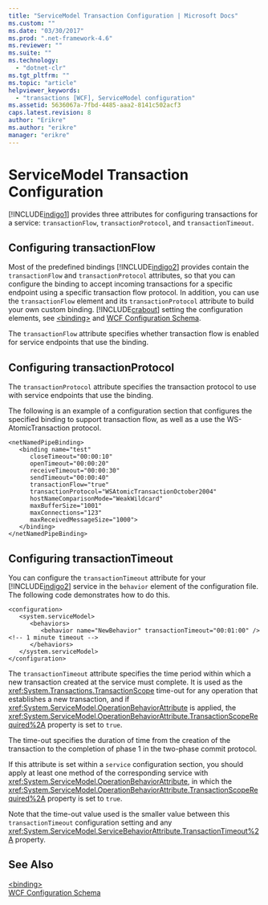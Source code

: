 ```yaml
---
title: "ServiceModel Transaction Configuration | Microsoft Docs"
ms.custom: ""
ms.date: "03/30/2017"
ms.prod: ".net-framework-4.6"
ms.reviewer: ""
ms.suite: ""
ms.technology: 
  - "dotnet-clr"
ms.tgt_pltfrm: ""
ms.topic: "article"
helpviewer_keywords: 
  - "transactions [WCF], ServiceModel configuration"
ms.assetid: 5636067a-7fbd-4485-aaa2-8141c502acf3
caps.latest.revision: 8
author: "Erikre"
ms.author: "erikre"
manager: "erikre"
---
```

# ServiceModel Transaction Configuration
[!INCLUDE[indigo1](../../../../includes/indigo1-md.md)] provides three attributes for configuring transactions for a service: `transactionFlow`, `transactionProtocol`, and `transactionTimeout`.  
  
## Configuring transactionFlow  
 Most of the predefined bindings [!INCLUDE[indigo2](../../../../includes/indigo2-md.md)] provides contain the `transactionFlow` and `transactionProtocol` attributes, so that you can configure the binding to accept incoming transactions for a specific endpoint using a specific transaction flow protocol. In addition, you can use the `transactionFlow` element and its `transactionProtocol` attribute to build your own custom binding. [!INCLUDE[crabout](../../../../includes/crabout-md.md)] setting the configuration elements, see [\<binding>](../../../../docs/framework/misc/binding.md) and [WCF Configuration Schema](../../../../docs/framework/configuring-apps/file-schema/wcf/wcf-configuration-schema.md).  
  
 The `transactionFlow` attribute specifies whether transaction flow is enabled for service endpoints that use the binding.  
  
## Configuring transactionProtocol  
 The `transactionProtocol` attribute specifies the transaction protocol to use with service endpoints that use the binding.  
  
 The following is an example of a configuration section that configures the specified binding to support transaction flow, as well as a use the WS-AtomicTransaction protocol.  
  
```  
<netNamedPipeBinding>  
   <binding name="test"  
      closeTimeout="00:00:10"  
      openTimeout="00:00:20"   
      receiveTimeout="00:00:30"  
      sendTimeout="00:00:40"  
      transactionFlow="true"  
      transactionProtocol="WSAtomicTransactionOctober2004"  
      hostNameComparisonMode="WeakWildcard"  
      maxBufferSize="1001"  
      maxConnections="123"   
      maxReceivedMessageSize="1000">  
   </binding>  
</netNamedPipeBinding>  
```  
  
## Configuring transactionTimeout  
 You can configure the `transactionTimeout` attribute for your [!INCLUDE[indigo2](../../../../includes/indigo2-md.md)] service in the `behavior` element of the configuration file. The following code demonstrates how to do this.  
  
```  
<configuration>  
   <system.serviceModel>  
      <behaviors>  
         <behavior name="NewBehavior" transactionTimeout="00:01:00" /> <!-- 1 minute timeout -->  
      </behaviors>  
   </system.serviceModel>  
</configuration>  
```  
  
 The `transactionTimeout` attribute specifies the time period within which a new transaction created at the service must complete. It is used as the <xref:System.Transactions.TransactionScope> time-out for any operation that establishes a new transaction, and if <xref:System.ServiceModel.OperationBehaviorAttribute> is applied, the <xref:System.ServiceModel.OperationBehaviorAttribute.TransactionScopeRequired%2A> property is set to `true`.  
  
 The time-out specifies the duration of time from the creation of the transaction to the completion of phase 1 in the two-phase commit protocol.  
  
 If this attribute is set within a `service` configuration section, you should apply at least one method of the corresponding service with <xref:System.ServiceModel.OperationBehaviorAttribute>, in which the <xref:System.ServiceModel.OperationBehaviorAttribute.TransactionScopeRequired%2A> property is set to `true`.  
  
 Note that the time-out value used is the smaller value between this `transactionTimeout` configuration setting and any <xref:System.ServiceModel.ServiceBehaviorAttribute.TransactionTimeout%2A> property.  
  
## See Also  
 [\<binding>](../../../../docs/framework/misc/binding.md)   
 [WCF Configuration Schema](../../../../docs/framework/configuring-apps/file-schema/wcf/wcf-configuration-schema.md)